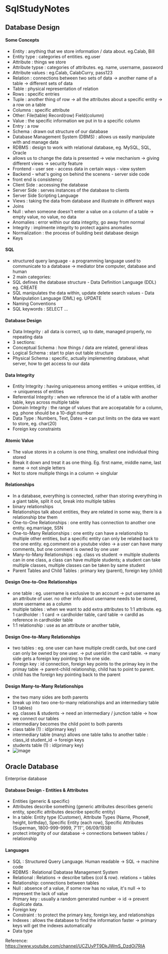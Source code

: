 # SqlStudyNotes

## Database Design
#### Some Concepts
* Entity : anything that we store information / data about. eg.Calab, Bill
* Entity type : categories of entities. eg.user
* Attribute : things we store
* Attribute typse : categories of attributes. eg. name, username, password
* Attribute values : eg.Calab, CalabCurry, pass123
* Relation : connections between two sets of data -> another name of a table -> different sets of data
* Table : physical representation of relation
* Rows : specific entries
* Tuple : another thing of row -> all the attributes about a specific entity -> a row on a table
* Columns : specific attribute
* Other: File(table) Record(row) Field(column) 
* Value : the specific information we put in to a specific column 
* Entry : a row
* Schema : drawn out structure of our database
* Database Management System (DBMS) : allows us easily manipulate with and manage data
* RDBMS : design to work with relational database, eg. MySQL, SQL, Oracle
* allows us to change the data is presented -> veiw mechanism -> giving different views -> security feature
* Frontend - user see - access data in certain ways - view system
* Backend - what's going on behind the scenens - server side code
* front end is consistency
* Client Side : accessing the database
* Server Side : serves instances of the database to clients
* Server Side Scripting Language 
* Views : taking the data from database and illustrate in different ways
* Joins
* Null : when someone doesn't enter a value on a column of a table -> empty value, no value, no data
* Anomalies : error within our data integrity, go away from normal
* Integrity : implmente integrity to protect agains anomalies
* Normalization : the process of building best database design
* Keys
#### SQL
* structured query language - a programming language used to communicate to a database -> mediator btw computer, database and human
* 2 main categories:
* SQL defines the database structure - Data Definition Language (DDL) eg. CREATE
* SQL manipulates the data within, update delete search values - Data Manipulation Language (DML) eg. UPDATE
* Naming Conventions
* SQL keywords : SELECT ...
#### Database Design
* Data Integrity : all data is correct, up to date, managed properly, no repeating data
* 3 sections:
* Conceptual Schema : how things / data are related, general ideas
* Logical Schema : start to plan out table structure
* Physical Schema : specific, actually implementing database, what server, how to get access to our data
#### Data Integrity
* Entity Integrity : having uniqueness among entities -> unique entities, id -> uniqueness of entities
* Referential Integrity : when we reference the id of a table with another table, keys across multiple table
* Domain Integrity : the range of values that are accepatable for a column, eg. phone should be a 10-digit number
* Data Type : Numbers, Text, Dates -> can put limits on the data we want to store, eg. char(20)
* Foreign key constraints
#### Atomic Value
* The value stores in a column is one thing, smallest one individual thing stored
* Break it down and treat it as one thing. Eg. first name, middle name, last name -> not single letters
* Not to store multiple things in a column -> singlular
#### Relationships
* In a database, everything is connected, rather than storing everything in a giant table, split it out, break into multiple tables
* binary relationships
* Relationships talk about entities, they are related in some way, there is a relationship btw them
* One-to-One Relationships : one entity has connection to another one entity. eg.marriage, SSN
* One-to-Many Relationships : one entity can have a relationship to multiple other entities, but a specific entity can only be related back to the one entity. eg.comment on a youtube video -> a user can have many comments, but one comment is owned by one user
* Many-to-Many Relationships : eg. class vs student -> multiple students can in one class, a class can have multiple students; a student can take multiple classes, multiple classes can be taken by same student
* Parent Tables and Child Tables : primary key (parent), foreign key (child)
#### Design One-to-One Relationships
* one table : eg. username is exclusive to an account -> put username as an attribute of user. no other info about username needs to be stored, store username as a column
* multiple tables : when we want to add extra attributes to 1:1 attribute. eg. 1 cardholder : 1 card -> cardholder table, card table -> cardId as reference in cardholder table
* 1:1 relationship : use as an attribute or another table,
#### Design One-to-Many Relationships
* two tables : eg. one user can have multiple credit cards, but one card can only be owned by one user. -> put userId in the card table. -> many side gets a foreign key pointing to the one side.
* Foreign key : id connection, foreign key points to the primay key in the primay table -> parent-child relationship, child has to point to parent.
* child has the foreign key pointing back to the parent
#### Design Many-to-Many Relationships
* the two many sides are both parents
* break up into two one-to-many relationships and an intermediary table (3 tables)
* eg. classes & students -> need an intermediary / junction table -> how we connect our tables
* intermediary becomes the child point to both parents
* class table (1) : id(primary key)
* intermediary table (many) allows one table talks to another table : class_id student_id -> foreign keys
* students table (1) : id(primary key)
* ![image](https://user-images.githubusercontent.com/20292261/38683405-fa29b7f6-3e32-11e8-9d38-d8ce88b3735d.png)


## Oracle Database
Enterprise database
#### Database Design - Entities & Attributes 
* Entities (generic & specific)
* Attributes describe something (generic attributes describes generic entity, specific attributes describe specific entity)
* In a table: Entity type (Customer), Attribute Types (Name, Phone#, height, birthday), Specific Entity (each row), Specific Attributes (Superman, 1800-999-9999, 7'11'', 06/09/1938)
* protect integrity of our database -> connections between tables / relationship

#### Languages
* SQL : Structured Query Language. Human readable -> SQL -> machine code
* RDBMS : Relational Dabatase Management System
* Relational : Relations -> describe talbes (col & row). relations = tables
* Relationship: connections between tables
* Null : absence of a value, if some row has no value, it's null -> to represent the lack of value
* Primary key : usually a random generated number -> id -> prevent duplicate data.
* Foreign key
* Constraint : to protect the primary key, foreign key, and relationships
* Indexes : allows the database to find the information faster -> primary keys will get the indexes automatically
* Data type


Reference: https://www.youtube.com/channel/UCZUyPT9DkJWmS_DzdOi7RIA
